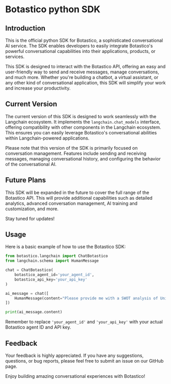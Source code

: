 # Botastico python SDK

## Introduction

This is the official python SDK for Botastico, a sophisticated conversational AI service. The SDK enables developers to easily integrate Botastico's powerful conversational capabilities into their applications, products, or services.

This SDK is designed to interact with the Botastico API, offering an easy and user-friendly way to send and receive messages, manage conversations, and much more. Whether you're building a chatbot, a virtual assistant, or any other kind of conversational application, this SDK will simplify your work and increase your productivity.

## Current Version

The current version of this SDK is designed to work seamlessly with the Langchain ecosystem. It implements the `langchain.chat_models` interface, offering compatibility with other components in the Langchain ecosystem. This ensures you can easily leverage Botastico's conversational abilities within Langchain-powered applications.

Please note that this version of the SDK is primarily focused on conversation management. Features include sending and receiving messages, managing conversational history, and configuring the behavior of the conversational AI.

## Future Plans

This SDK will be expanded in the future to cover the full range of the Botastico API. This will provide additional capabilities such as detailed analytics, advanced conversation management, AI training and customization, and more.

Stay tuned for updates!

## Usage

Here is a basic example of how to use the Botastico SDK:

```python
from botastico.langchain import ChatBotastico
from langchain.schema import HumanMessage

chat = ChatBotastico(
    botastico_agent_id='your_agent_id',
    botastico_api_key='your_api_key'
)

ai_message = chat([
    HumanMessage(content="Please provide me with a SWOT analysis of Unity!")
])

print(ai_message.content)
```

Remember to replace `'your_agent_id'` and `'your_api_key'` with your actual Botastico agent ID and API key.

## Feedback

Your feedback is highly appreciated. If you have any suggestions, questions, or bug reports, please feel free to submit an issue on our GitHub page.

Enjoy building amazing conversational experiences with Botastico!